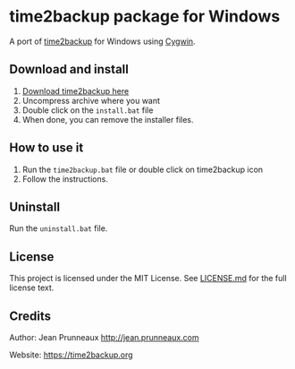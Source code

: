 # time2backup package for Windows

A port of [time2backup](https://time2backup.org) for Windows using [Cygwin](https://www.cygwin.com).

## Download and install
1. [Download time2backup here](https://time2backup.org)
2. Uncompress archive where you want
3. Double click on the `install.bat` file
4. When done, you can remove the installer files.

## How to use it
1. Run the `time2backup.bat` file or double click on time2backup icon
2. Follow the instructions.

## Uninstall
Run the `uninstall.bat` file.

## License
This project is licensed under the MIT License. See [LICENSE.md](LICENSE.md) for the full license text.

## Credits
Author: Jean Prunneaux http://jean.prunneaux.com

Website: https://time2backup.org
